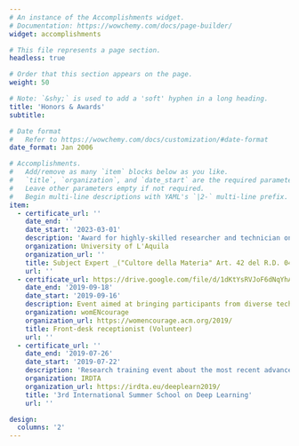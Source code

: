 ```yaml
---
# An instance of the Accomplishments widget.
# Documentation: https://wowchemy.com/docs/page-builder/
widget: accomplishments

# This file represents a page section.
headless: true

# Order that this section appears on the page.
weight: 50

# Note: `&shy;` is used to add a 'soft' hyphen in a long heading.
title: 'Honors & Awards'
subtitle:

# Date format
#   Refer to https://wowchemy.com/docs/customization/#date-format
date_format: Jan 2006

# Accomplishments.
#   Add/remove as many `item` blocks below as you like.
#   `title`, `organization`, and `date_start` are the required parameters.
#   Leave other parameters empty if not required.
#   Begin multi-line descriptions with YAML's `|2-` multi-line prefix.
item:
  - certificate_url: ''
    date_end: ''
    date_start: '2023-03-01'
    description: 'Award for highly-skilled researcher and technician on _Deep Neural Networks_ course in MS Computer Science, Department of Information Engineering, Computer Science, and Mathematics.'
    organization: University of L'Aquila
    organization_url: ''
    title: Subject Expert _("Cultore della Materia" Art. 42 del R.D. 04/06/1938, n. 1269)_
    url: ''
  - certificate_url: https://drive.google.com/file/d/1dKtYsRVJoF6dNqYhA7VTDV5Gu6eUVU1j/view?usp=sharing
    date_end: '2019-09-18'
    date_start: '2019-09-16'
    description: Event aimed at bringing participants from diverse technical disciplines to discuss pressing issues of women in the computing profession
    organization: womENcourage
    organization_url: https://womencourage.acm.org/2019/
    title: Front-desk receptionist (Volunteer)
    url: ''
  - certificate_url: ''
    date_end: '2019-07-26'
    date_start: '2019-07-22'
    description: 'Research training event about the most recent advances in the critical and fast developing area of deep learning'
    organization: IRDTA
    organization_url: https://irdta.eu/deeplearn2019/
    title: '3rd International Summer School on Deep Learning'
    url: ''

design:
  columns: '2'
---
```

